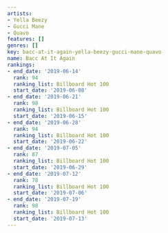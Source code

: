 ```yaml
---
artists:
- Yella Beezy
- Gucci Mane
- Quavo
features: []
genres: []
key: bacc-at-it-again-yella-beezy-gucci-mane-quavo
name: Bacc At It Again
rankings:
- end_date: '2019-06-14'
  rank: 94
  ranking_list: Billboard Hot 100
  start_date: '2019-06-08'
- end_date: '2019-06-21'
  rank: 98
  ranking_list: Billboard Hot 100
  start_date: '2019-06-15'
- end_date: '2019-06-28'
  rank: 94
  ranking_list: Billboard Hot 100
  start_date: '2019-06-22'
- end_date: '2019-07-05'
  rank: 87
  ranking_list: Billboard Hot 100
  start_date: '2019-06-29'
- end_date: '2019-07-12'
  rank: 78
  ranking_list: Billboard Hot 100
  start_date: '2019-07-06'
- end_date: '2019-07-19'
  rank: 98
  ranking_list: Billboard Hot 100
  start_date: '2019-07-13'
---
```


